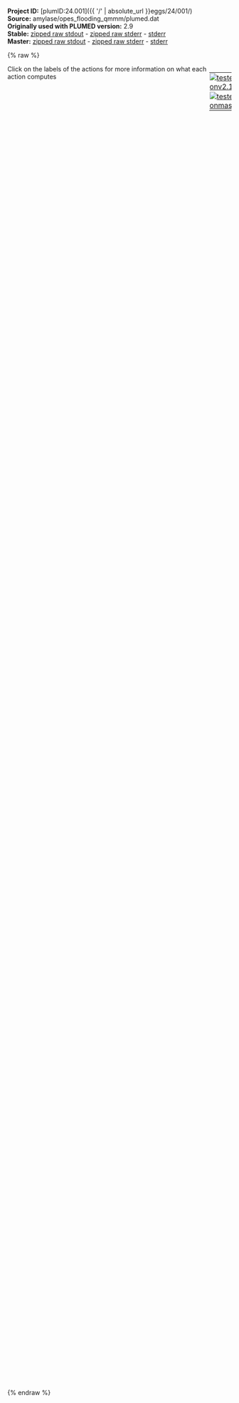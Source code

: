 **Project ID:** [plumID:24.001]({{ '/' | absolute_url }}eggs/24/001/)  
**Source:** amylase/opes_flooding_qmmm/plumed.dat  
**Originally used with PLUMED version:** 2.9  
**Stable:** [zipped raw stdout](plumed.dat.plumed.stdout.txt.zip) - [zipped raw stderr](plumed.dat.plumed.stderr.txt.zip) - [stderr](plumed.dat.plumed.stderr)  
**Master:** [zipped raw stdout](plumed.dat.plumed_master.stdout.txt.zip) - [zipped raw stderr](plumed.dat.plumed_master.stderr.txt.zip) - [stderr](plumed.dat.plumed_master.stderr)  

{% raw %}
<div style="width: 100%; float:left">
<div style="width: 90%; float:left" id="value_details_data/amylase/opes_flooding_qmmm/plumed.dat"> Click on the labels of the actions for more information on what each action computes </div>
<div style="width: 10%; float:left"><table><tr><td style="padding:1px"><a href="plumed.dat.plumed.stderr"><img src="https://img.shields.io/badge/v2.10-passing-green.svg" alt="tested onv2.10" /></a></td></tr><tr><td style="padding:1px"><a href="plumed.dat.plumed_master.stderr"><img src="https://img.shields.io/badge/master-passing-green.svg" alt="tested onmaster" /></a></td></tr></table></div></div>
<pre style="width=97%;">
<span class="plumedtooltip" style="color:green">UNITS<span class="right">This command sets the internal units for the code. <a href="https://www.plumed.org/doc-master/user-doc/html/_u_n_i_t_s.html" style="color:green">More details</a><i></i></span></span> <span class="plumedtooltip">LENGTH<span class="right">the units of lengths<i></i></span></span>=A

<span style="display:none;" id="data/amylase/opes_flooding_qmmm/plumed.dat">The UNITS action with label <b></b> calculates something</span><b name="data/amylase/opes_flooding_qmmm/plumed.datd_nuc" onclick='showPath("data/amylase/opes_flooding_qmmm/plumed.dat","data/amylase/opes_flooding_qmmm/plumed.datd_nuc","data/amylase/opes_flooding_qmmm/plumed.datd_nuc","black")'>d_nuc</b><span style="display:none;" id="data/amylase/opes_flooding_qmmm/plumed.datd_nuc">The DISTANCE action with label <b>d_nuc</b> calculates the following quantities:<table  align="center" frame="void" width="95%" cellpadding="5%"><tr><td width="5%"><b> Quantity </b>  </td><td width="5%"><b> Type </b>  </td><td><b> Description </b> </td></tr><tr><td width="5%">d_nuc</td><td width="5%"><font color="black">scalar</font></td><td>the DISTANCE between this pair of atoms</td></tr></table></span>: <span class="plumedtooltip" style="color:green">DISTANCE<span class="right">Calculate the distance between a pair of atoms. <a href="https://www.plumed.org/doc-master/user-doc/html/_d_i_s_t_a_n_c_e.html" style="color:green">More details</a><i></i></span></span> <span class="plumedtooltip">ATOMS<span class="right">the pair of atom that we are calculating the distance between<i></i></span></span>=3026,7700
<b name="data/amylase/opes_flooding_qmmm/plumed.datd_gly" onclick='showPath("data/amylase/opes_flooding_qmmm/plumed.dat","data/amylase/opes_flooding_qmmm/plumed.datd_gly","data/amylase/opes_flooding_qmmm/plumed.datd_gly","black")'>d_gly</b><span style="display:none;" id="data/amylase/opes_flooding_qmmm/plumed.datd_gly">The DISTANCE action with label <b>d_gly</b> calculates the following quantities:<table  align="center" frame="void" width="95%" cellpadding="5%"><tr><td width="5%"><b> Quantity </b>  </td><td width="5%"><b> Type </b>  </td><td><b> Description </b> </td></tr><tr><td width="5%">d_gly</td><td width="5%"><font color="black">scalar</font></td><td>the DISTANCE between this pair of atoms</td></tr></table></span>: <span class="plumedtooltip" style="color:green">DISTANCE<span class="right">Calculate the distance between a pair of atoms. <a href="https://www.plumed.org/doc-master/user-doc/html/_d_i_s_t_a_n_c_e.html" style="color:green">More details</a><i></i></span></span> <span class="plumedtooltip">ATOMS<span class="right">the pair of atom that we are calculating the distance between<i></i></span></span>=7700,7699
<b name="data/amylase/opes_flooding_qmmm/plumed.datd_acid" onclick='showPath("data/amylase/opes_flooding_qmmm/plumed.dat","data/amylase/opes_flooding_qmmm/plumed.datd_acid","data/amylase/opes_flooding_qmmm/plumed.datd_acid","black")'>d_acid</b><span style="display:none;" id="data/amylase/opes_flooding_qmmm/plumed.datd_acid">The DISTANCE action with label <b>d_acid</b> calculates the following quantities:<table  align="center" frame="void" width="95%" cellpadding="5%"><tr><td width="5%"><b> Quantity </b>  </td><td width="5%"><b> Type </b>  </td><td><b> Description </b> </td></tr><tr><td width="5%">d_acid</td><td width="5%"><font color="black">scalar</font></td><td>the DISTANCE between this pair of atoms</td></tr></table></span>: <span class="plumedtooltip" style="color:green">DISTANCE<span class="right">Calculate the distance between a pair of atoms. <a href="https://www.plumed.org/doc-master/user-doc/html/_d_i_s_t_a_n_c_e.html" style="color:green">More details</a><i></i></span></span> <span class="plumedtooltip">ATOMS<span class="right">the pair of atom that we are calculating the distance between<i></i></span></span>=7699,3607


<span style="color:blue" class="comment">###### Walls #####################</span>
<span class="plumedtooltip" style="color:green">UPPER_WALLS<span class="right">Defines a wall for the value of one or more collective variables, <a href="https://www.plumed.org/doc-master/user-doc/html/_u_p_p_e_r__w_a_l_l_s.html" style="color:green">More details</a><i></i></span></span> <span class="plumedtooltip">ARG<span class="right">the arguments on which the bias is acting<i></i></span></span>=<b name="data/amylase/opes_flooding_qmmm/plumed.datd_nuc">d_nuc</b> <span class="plumedtooltip">AT<span class="right">the positions of the wall<i></i></span></span>=+4.0 <span class="plumedtooltip">KAPPA<span class="right">the force constant for the wall<i></i></span></span>=500.0 <span class="plumedtooltip">EXP<span class="right"> the powers for the walls<i></i></span></span>=2 <span class="plumedtooltip">LABEL<span class="right">a label for the action so that its output can be referenced in the input to other actions<i></i></span></span>=<b name="data/amylase/opes_flooding_qmmm/plumed.datuwall_d_nuc" onclick='showPath("data/amylase/opes_flooding_qmmm/plumed.dat","data/amylase/opes_flooding_qmmm/plumed.datuwall_d_nuc","data/amylase/opes_flooding_qmmm/plumed.datuwall_d_nuc","black")'>uwall_d_nuc</b><span style="display:none;" id="data/amylase/opes_flooding_qmmm/plumed.datuwall_d_nuc">The UPPER_WALLS action with label <b>uwall_d_nuc</b> calculates the following quantities:<table  align="center" frame="void" width="95%" cellpadding="5%"><tr><td width="5%"><b> Quantity </b>  </td><td width="5%"><b> Type </b>  </td><td><b> Description </b> </td></tr><tr><td width="5%">uwall_d_nuc.bias</td><td width="5%"><font color="black">scalar</font></td><td>the instantaneous value of the bias potential</td></tr><tr><td width="5%">uwall_d_nuc.force2</td><td width="5%"><font color="black">scalar</font></td><td>the instantaneous value of the squared force due to this bias potential</td></tr></table></span>
<span class="plumedtooltip" style="color:green">UPPER_WALLS<span class="right">Defines a wall for the value of one or more collective variables, <a href="https://www.plumed.org/doc-master/user-doc/html/_u_p_p_e_r__w_a_l_l_s.html" style="color:green">More details</a><i></i></span></span> <span class="plumedtooltip">ARG<span class="right">the arguments on which the bias is acting<i></i></span></span>=<b name="data/amylase/opes_flooding_qmmm/plumed.datd_acid">d_acid</b> <span class="plumedtooltip">AT<span class="right">the positions of the wall<i></i></span></span>=+4.0 <span class="plumedtooltip">KAPPA<span class="right">the force constant for the wall<i></i></span></span>=500.0 <span class="plumedtooltip">EXP<span class="right"> the powers for the walls<i></i></span></span>=2 <span class="plumedtooltip">LABEL<span class="right">a label for the action so that its output can be referenced in the input to other actions<i></i></span></span>=<b name="data/amylase/opes_flooding_qmmm/plumed.datuwall_d_acid" onclick='showPath("data/amylase/opes_flooding_qmmm/plumed.dat","data/amylase/opes_flooding_qmmm/plumed.datuwall_d_acid","data/amylase/opes_flooding_qmmm/plumed.datuwall_d_acid","black")'>uwall_d_acid</b><span style="display:none;" id="data/amylase/opes_flooding_qmmm/plumed.datuwall_d_acid">The UPPER_WALLS action with label <b>uwall_d_acid</b> calculates the following quantities:<table  align="center" frame="void" width="95%" cellpadding="5%"><tr><td width="5%"><b> Quantity </b>  </td><td width="5%"><b> Type </b>  </td><td><b> Description </b> </td></tr><tr><td width="5%">uwall_d_acid.bias</td><td width="5%"><font color="black">scalar</font></td><td>the instantaneous value of the bias potential</td></tr><tr><td width="5%">uwall_d_acid.force2</td><td width="5%"><font color="black">scalar</font></td><td>the instantaneous value of the squared force due to this bias potential</td></tr></table></span>
<br/><b name="data/amylase/opes_flooding_qmmm/plumed.datd_gly-wat" onclick='showPath("data/amylase/opes_flooding_qmmm/plumed.dat","data/amylase/opes_flooding_qmmm/plumed.datd_gly-wat","data/amylase/opes_flooding_qmmm/plumed.datd_gly-wat","black")'>d_gly-wat</b><span style="display:none;" id="data/amylase/opes_flooding_qmmm/plumed.datd_gly-wat">The DISTANCE action with label <b>d_gly-wat</b> calculates the following quantities:<table  align="center" frame="void" width="95%" cellpadding="5%"><tr><td width="5%"><b> Quantity </b>  </td><td width="5%"><b> Type </b>  </td><td><b> Description </b> </td></tr><tr><td width="5%">d_gly-wat</td><td width="5%"><font color="black">scalar</font></td><td>the DISTANCE between this pair of atoms</td></tr></table></span>: <span class="plumedtooltip" style="color:green">DISTANCE<span class="right">Calculate the distance between a pair of atoms. <a href="https://www.plumed.org/doc-master/user-doc/html/_d_i_s_t_a_n_c_e.html" style="color:green">More details</a><i></i></span></span> <span class="plumedtooltip">ATOMS<span class="right">the pair of atom that we are calculating the distance between<i></i></span></span>=7699,26287
<span class="plumedtooltip" style="color:green">UPPER_WALLS<span class="right">Defines a wall for the value of one or more collective variables, <a href="https://www.plumed.org/doc-master/user-doc/html/_u_p_p_e_r__w_a_l_l_s.html" style="color:green">More details</a><i></i></span></span> <span class="plumedtooltip">ARG<span class="right">the arguments on which the bias is acting<i></i></span></span>=<b name="data/amylase/opes_flooding_qmmm/plumed.datd_gly-wat">d_gly-wat</b> <span class="plumedtooltip">AT<span class="right">the positions of the wall<i></i></span></span>=+4.0 <span class="plumedtooltip">KAPPA<span class="right">the force constant for the wall<i></i></span></span>=500.0 <span class="plumedtooltip">EXP<span class="right"> the powers for the walls<i></i></span></span>=2 <span class="plumedtooltip">LABEL<span class="right">a label for the action so that its output can be referenced in the input to other actions<i></i></span></span>=<b name="data/amylase/opes_flooding_qmmm/plumed.datuwall_d_gly-wat" onclick='showPath("data/amylase/opes_flooding_qmmm/plumed.dat","data/amylase/opes_flooding_qmmm/plumed.datuwall_d_gly-wat","data/amylase/opes_flooding_qmmm/plumed.datuwall_d_gly-wat","black")'>uwall_d_gly-wat</b><span style="display:none;" id="data/amylase/opes_flooding_qmmm/plumed.datuwall_d_gly-wat">The UPPER_WALLS action with label <b>uwall_d_gly-wat</b> calculates the following quantities:<table  align="center" frame="void" width="95%" cellpadding="5%"><tr><td width="5%"><b> Quantity </b>  </td><td width="5%"><b> Type </b>  </td><td><b> Description </b> </td></tr><tr><td width="5%">uwall_d_gly-wat.bias</td><td width="5%"><font color="black">scalar</font></td><td>the instantaneous value of the bias potential</td></tr><tr><td width="5%">uwall_d_gly-wat.force2</td><td width="5%"><font color="black">scalar</font></td><td>the instantaneous value of the squared force due to this bias potential</td></tr></table></span>
<br/><span style="color:blue" class="comment">#d_strHbond1: DISTANCE ATOMS=7704,4655</span>
<span style="color:blue" class="comment">#UPPER_WALLS ARG=d_strHbond1 AT=+2.5 KAPPA=1000.0 EXP=2 LABEL=uwall_d_strHbond1</span>
<span style="color:blue" class="comment">#d_strHbond2: DISTANCE ATOMS=7708,4654</span>
<span style="color:blue" class="comment">#UPPER_WALLS ARG=d_strHbond2 AT=+2.5 KAPPA=1000.0 EXP=2 LABEL=uwall_d_strHbond2</span>
<span style="color:blue" class="comment">##################################</span>

<br/><span style="color:blue" class="comment">#metad: METAD ARG=d_gly SIGMA=0.1 HEIGHT=2.0 PACE=100 </span>
<br/><b name="data/amylase/opes_flooding_qmmm/plumed.datchi_exc" onclick='showPath("data/amylase/opes_flooding_qmmm/plumed.dat","data/amylase/opes_flooding_qmmm/plumed.datchi_exc","data/amylase/opes_flooding_qmmm/plumed.datchi_exc","black")'>chi_exc</b><span style="display:none;" id="data/amylase/opes_flooding_qmmm/plumed.datchi_exc">The CUSTOM action with label <b>chi_exc</b> calculates the following quantities:<table  align="center" frame="void" width="95%" cellpadding="5%"><tr><td width="5%"><b> Quantity </b>  </td><td width="5%"><b> Type </b>  </td><td><b> Description </b> </td></tr><tr><td width="5%">chi_exc</td><td width="5%"><font color="black">scalar</font></td><td>an arbitrary function</td></tr></table></span>: <span class="plumedtooltip" style="color:green">CUSTOM<span class="right">Calculate a combination of variables using a custom expression. <a href="https://www.plumed.org/doc-master/user-doc/html/_c_u_s_t_o_m.html" style="color:green">More details</a><i></i></span></span> <span class="plumedtooltip">ARG<span class="right">the values input to this function<i></i></span></span>=<b name="data/amylase/opes_flooding_qmmm/plumed.datd_gly">d_gly</b> <span class="plumedtooltip">FUNC<span class="right">the function you wish to evaluate<i></i></span></span>=step(x-1.8) <span class="plumedtooltip">PERIODIC<span class="right">if the output of your function is periodic then you should specify the periodicity of the function<i></i></span></span>=NO

<span id="data/amylase/opes_flooding_qmmm/plumed.datdefopes_short"><b name="data/amylase/opes_flooding_qmmm/plumed.datopes" onclick='showPath("data/amylase/opes_flooding_qmmm/plumed.dat","data/amylase/opes_flooding_qmmm/plumed.datopes","data/amylase/opes_flooding_qmmm/plumed.datopes","black")'>opes</b><span style="display:none;" id="data/amylase/opes_flooding_qmmm/plumed.datopes">The OPES_METAD action with label <b>opes</b> calculates the following quantities:<table  align="center" frame="void" width="95%" cellpadding="5%"><tr><td width="5%"><b> Quantity </b>  </td><td width="5%"><b> Type </b>  </td><td><b> Description </b> </td></tr><tr><td width="5%">opes.bias</td><td width="5%"><font color="black">scalar</font></td><td>the instantaneous value of the bias potential</td></tr><tr><td width="5%">opes.rct</td><td width="5%"><font color="black">scalar</font></td><td>estimate of c(t). log(exp(beta V)/beta, should become flat as the simulation converges. Do NOT use for reweighting</td></tr><tr><td width="5%">opes.zed</td><td width="5%"><font color="black">scalar</font></td><td>estimate of Z_n. should become flat once no new CV-space region is explored</td></tr><tr><td width="5%">opes.neff</td><td width="5%"><font color="black">scalar</font></td><td>effective sample size</td></tr><tr><td width="5%">opes.nker</td><td width="5%"><font color="black">scalar</font></td><td>total number of compressed kernels used to represent the bias</td></tr></table></span>: <span class="plumedtooltip" style="color:green">OPES_METAD<span class="right">On-the-fly probability enhanced sampling with metadynamics-like target distribution. This action has <a class="toggler" href='javascript:;' onclick='toggleDisplay("data/amylase/opes_flooding_qmmm/plumed.datdefopes");'>hidden defaults</a>. <a href="https://www.plumed.org/doc-master/user-doc/html/_o_p_e_s__m_e_t_a_d.html">More details</a><i></i></span></span> ...
  <span class="plumedtooltip">ARG<span class="right">the labels of the scalars on which the bias will act<i></i></span></span>=<b name="data/amylase/opes_flooding_qmmm/plumed.datd_gly">d_gly</b>,<b name="data/amylase/opes_flooding_qmmm/plumed.datd_acid">d_acid</b>
  <span class="plumedtooltip">PACE<span class="right">the frequency for kernel deposition<i></i></span></span>=100
  <span class="plumedtooltip">ADAPTIVE_SIGMA_STRIDE<span class="right">number of steps for measuring adaptive sigma<i></i></span></span>=200
  <span class="plumedtooltip">BARRIER<span class="right">the free energy barrier to be overcome<i></i></span></span>=50
  <span class="plumedtooltip">EXCLUDED_REGION<span class="right">kernels are not deposited when the action provided here has a nonzero value, see example above<i></i></span></span>=<b name="data/amylase/opes_flooding_qmmm/plumed.datchi_exc">chi_exc</b>
  <span class="plumedtooltip">TEMP<span class="right"> temperature<i></i></span></span>=300.0
...
</span><span id="data/amylase/opes_flooding_qmmm/plumed.datdefopes_long" style="display:none;"><b name="data/amylase/opes_flooding_qmmm/plumed.datopes" onclick='showPath("data/amylase/opes_flooding_qmmm/plumed.dat","data/amylase/opes_flooding_qmmm/plumed.datopes","data/amylase/opes_flooding_qmmm/plumed.datopes","black")'>opes</b>: <span class="plumedtooltip" style="color:green">OPES_METAD<span class="right">On-the-fly probability enhanced sampling with metadynamics-like target distribution. This action uses the <a class="toggler" href='javascript:;' onclick='toggleDisplay("data/amylase/opes_flooding_qmmm/plumed.datdefopes");'>defaults shown here</a>. <a href="https://www.plumed.org/doc-master/user-doc/html/_o_p_e_s__m_e_t_a_d.html">More details</a><i></i></span></span> ...
  <span class="plumedtooltip">ARG<span class="right">the labels of the scalars on which the bias will act<i></i></span></span>=<b name="data/amylase/opes_flooding_qmmm/plumed.datd_gly">d_gly</b>,<b name="data/amylase/opes_flooding_qmmm/plumed.datd_acid">d_acid</b>
  <span class="plumedtooltip">PACE<span class="right">the frequency for kernel deposition<i></i></span></span>=100
  <span class="plumedtooltip">ADAPTIVE_SIGMA_STRIDE<span class="right">number of steps for measuring adaptive sigma<i></i></span></span>=200
  <span class="plumedtooltip">BARRIER<span class="right">the free energy barrier to be overcome<i></i></span></span>=50
  <span class="plumedtooltip">EXCLUDED_REGION<span class="right">kernels are not deposited when the action provided here has a nonzero value, see example above<i></i></span></span>=<b name="data/amylase/opes_flooding_qmmm/plumed.datchi_exc">chi_exc</b>
  <span class="plumedtooltip">TEMP<span class="right"> temperature<i></i></span></span>=300.0
 <span class="plumedtooltip">SIGMA<span class="right"> the initial widths of the kernels<i></i></span></span>=ADAPTIVE <span class="plumedtooltip">COMPRESSION_THRESHOLD<span class="right"> merge kernels if closer than this threshold, in units of sigma<i></i></span></span>=1 <span class="plumedtooltip">FILE<span class="right"> a file in which the list of all deposited kernels is stored<i></i></span></span>=KERNELS
...
</span><br/><span class="plumedtooltip" style="color:green">COMMITTOR<span class="right">Does a committor analysis. <a href="https://www.plumed.org/doc-master/user-doc/html/_c_o_m_m_i_t_t_o_r.html" style="color:green">More details</a><i></i></span></span> ...
 <span class="plumedtooltip">ARG<span class="right">the labels of the values which is being used to define the committor surface<i></i></span></span>=<b name="data/amylase/opes_flooding_qmmm/plumed.datd_gly">d_gly</b>
 <span class="plumedtooltip">STRIDE<span class="right"> the frequency with which the CVs are analyzed<i></i></span></span>=10
 <span class="plumedtooltip">BASIN_LL1<span class="right">List of lower limits for basin #<i></i></span></span>=3.3
 <span class="plumedtooltip">BASIN_UL1<span class="right">List of upper limits for basin #<i></i></span></span>=10.0
... COMMITTOR

<br/><span class="plumedtooltip" style="color:green">PRINT<span class="right">Print quantities to a file. <a href="https://www.plumed.org/doc-master/user-doc/html/_p_r_i_n_t.html" style="color:green">More details</a><i></i></span></span> <span class="plumedtooltip">ARG<span class="right">the labels of the values that you would like to print to the file<i></i></span></span>=<b name="data/amylase/opes_flooding_qmmm/plumed.datd_gly">d_gly</b>,<b name="data/amylase/opes_flooding_qmmm/plumed.datd_acid">d_acid</b>,<b name="data/amylase/opes_flooding_qmmm/plumed.datopes">opes.*</b>,<b name="data/amylase/opes_flooding_qmmm/plumed.datuwall_d_nuc">uwall_d_nuc.*</b>,<b name="data/amylase/opes_flooding_qmmm/plumed.datuwall_d_acid">uwall_d_acid.*</b>,<b name="data/amylase/opes_flooding_qmmm/plumed.datuwall_d_gly-wat">uwall_d_gly-wat.*</b> <span class="plumedtooltip">STRIDE<span class="right"> the frequency with which the quantities of interest should be output<i></i></span></span>=1 <span class="plumedtooltip">FILE<span class="right">the name of the file on which to output these quantities<i></i></span></span>=COLVAR

<span class="plumedtooltip" style="color:green">FLUSH<span class="right">This command instructs plumed to flush all the open files with a user specified frequency. <a href="https://www.plumed.org/doc-master/user-doc/html/_f_l_u_s_h.html" style="color:green">More details</a><i></i></span></span> <span class="plumedtooltip">STRIDE<span class="right">the frequency with which all the open files should be flushed<i></i></span></span>=1
</pre>
{% endraw %}
